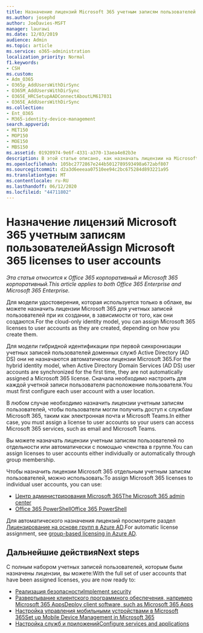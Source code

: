 ```yaml
---
title: Назначение лицензий Microsoft 365 учетным записям пользователей
ms.author: josephd
author: JoeDavies-MSFT
manager: laurawi
ms.date: 12/03/2019
audience: Admin
ms.topic: article
ms.service: o365-administration
localization_priority: Normal
f1.keywords:
- CSH
ms.custom:
- Adm_O365
- O365p_AddUsersWithDirSync
- O365M_AddUsersWithDirSync
- O365E_HRCSetupAADConnectAboutLM617031
- O365E_AddUsersWithDirSync
ms.collection:
- Ent_O365
- M365-identity-device-management
search.appverid:
- MET150
- MOP150
- MOE150
- MBS150
ms.assetid: 01920974-9e6f-4331-a370-13aea4e82b3e
description: В этой статье описано, как назначать лицензии на Microsoft 365 для учетных записей пользователей по отдельности или в зависимости от принадлежности к группе.
ms.openlocfilehash: 105bc2772867e244b5012789593498a672abf807
ms.sourcegitcommit: d2a3d6eeeaa07510ee94c2bc675284d893221a95
ms.translationtype: MT
ms.contentlocale: ru-RU
ms.lasthandoff: 06/12/2020
ms.locfileid: "44711802"
---
```

# <a name="assign-microsoft-365-licenses-to-user-accounts"></a><span data-ttu-id="653fc-103">Назначение лицензий Microsoft 365 учетным записям пользователей</span><span class="sxs-lookup"><span data-stu-id="653fc-103">Assign Microsoft 365 licenses to user accounts</span></span>

<span data-ttu-id="653fc-104">*Эта статья относится к Office 365 корпоративный и Microsoft 365 корпоративный.*</span><span class="sxs-lookup"><span data-stu-id="653fc-104">*This article applies to both Office 365 Enterprise and Microsoft 365 Enterprise.*</span></span>

<span data-ttu-id="653fc-105">Для модели удостоверения, которая используется только в облаке, вы можете назначить лицензии Microsoft 365 для учетных записей пользователей при их создании, в зависимости от того, как они создаются.</span><span class="sxs-lookup"><span data-stu-id="653fc-105">For the cloud-only identity model, you can assign Microsoft 365 licenses to user accounts as they are created, depending on how you create them.</span></span>

<span data-ttu-id="653fc-106">Для модели гибридной идентификации при первой синхронизации учетных записей пользователей доменных служб Active Directory (AD DS) они не назначаются автоматически лицензии Microsoft 365.</span><span class="sxs-lookup"><span data-stu-id="653fc-106">For the hybrid identity model, when Active Directory Domain Services (AD DS) user accounts are synchronized for the first time, they are not automatically assigned a Microsoft 365 license.</span></span> <span data-ttu-id="653fc-107">Сначала необходимо настроить для каждой учетной записи пользователя расположение пользователя.</span><span class="sxs-lookup"><span data-stu-id="653fc-107">You must first configure each user account with a user location.</span></span>

<span data-ttu-id="653fc-108">В любом случае необходимо назначить лицензии учетным записям пользователей, чтобы пользователи могли получить доступ к службам Microsoft 365, таким как электронная почта и Microsoft Teams.</span><span class="sxs-lookup"><span data-stu-id="653fc-108">In either case, you must assign a license to user accounts so your users can access Microsoft 365 services, such as email and Microsoft Teams.</span></span>

<span data-ttu-id="653fc-109">Вы можете назначать лицензии учетным записям пользователей по отдельности или автоматически с помощью членства в группе.</span><span class="sxs-lookup"><span data-stu-id="653fc-109">You can assign licenses to user accounts either individually or automatically through group membership.</span></span>

<span data-ttu-id="653fc-110">Чтобы назначить лицензии Microsoft 365 отдельным учетным записям пользователей, можно использовать:</span><span class="sxs-lookup"><span data-stu-id="653fc-110">To assign Microsoft 365 licenses to individual user accounts, you can use:</span></span>

- [<span data-ttu-id="653fc-111">Центр администрирования Microsoft 365</span><span class="sxs-lookup"><span data-stu-id="653fc-111">The Microsoft 365 admin center</span></span>](https://docs.microsoft.com/office365/admin/subscriptions-and-billing/assign-licenses-to-users)
- [<span data-ttu-id="653fc-112">Office 365 PowerShell</span><span class="sxs-lookup"><span data-stu-id="653fc-112">Office 365 PowerShell</span></span>](https://docs.microsoft.com/office365/enterprise/powershell/assign-licenses-to-user-accounts-with-office-365-powershell)

<span data-ttu-id="653fc-113">Для автоматического назначения лицензий просмотрите раздел [Лицензирование на основе групп в Azure AD](https://docs.microsoft.com/azure/active-directory/fundamentals/active-directory-licensing-whatis-azure-portal).</span><span class="sxs-lookup"><span data-stu-id="653fc-113">For automatic license assignment, see [group-based licensing in Azure AD](https://docs.microsoft.com/azure/active-directory/fundamentals/active-directory-licensing-whatis-azure-portal).</span></span>

## <a name="next-steps"></a><span data-ttu-id="653fc-114">Дальнейшие действия</span><span class="sxs-lookup"><span data-stu-id="653fc-114">Next steps</span></span>

<span data-ttu-id="653fc-115">С полным набором учетных записей пользователей, которым были назначены лицензии, вы можете:</span><span class="sxs-lookup"><span data-stu-id="653fc-115">With the full set of user accounts that have been assigned licenses, you are now ready to:</span></span>

- [<span data-ttu-id="653fc-116">Реализация безопасности</span><span class="sxs-lookup"><span data-stu-id="653fc-116">Implement security</span></span>](https://docs.microsoft.com/microsoft-365/security/office-365-security/security-roadmap)
- [<span data-ttu-id="653fc-117">Развертывание клиентского программного обеспечения, например Microsoft 365 Apps</span><span class="sxs-lookup"><span data-stu-id="653fc-117">Deploy client software, such as Microsoft 365 Apps</span></span>](https://docs.microsoft.com/DeployOffice/deployment-guide-microsoft-365-apps)
- [<span data-ttu-id="653fc-118">Настройка управления мобильными устройствами в Microsoft 365</span><span class="sxs-lookup"><span data-stu-id="653fc-118">Set up Mobile Device Management in Microsoft 365</span></span>](https://support.office.com/article/set-up-mobile-device-management-mdm-in-office-365-dd892318-bc44-4eb1-af00-9db5430be3cd)
- [<span data-ttu-id="653fc-119">Настройка служб и приложений</span><span class="sxs-lookup"><span data-stu-id="653fc-119">Configure services and applications</span></span>](configure-services-and-applications.md)
